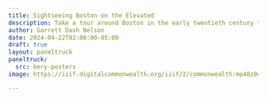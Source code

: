 ```yaml
---
title: Sightseeing Boston on the Elevated 
description: Take a tour around Boston in the early twentieth century through an eye-popping series of posters created by the Boston Elevated Railway
author: Garrett Dash Nelson
date: 2024-04-22T02:00:00-05:00
draft: true
layout: paneltruck
paneltruck:
  src: bery-posters
image: https://iiif.digitalcommonwealth.org/iiif/2/commonwealth:mp48z0434/373,1299,9591,6425/,1200/0/default.jpg

---
```


